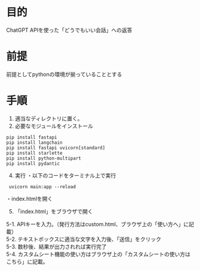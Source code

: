 # 目的
ChatGPT APIを使った「どうでもいい会話」への返答

# 前提
前提としてpythonの環境が揃っていることとする

# 手順
1. 適当なディレクトリに置く。
2. 必要なモジュールをインストール
```
pip install fastapi
pip install langchain
pip install fastapi uvicorn[standard]
pip install starlette
pip install python-multipart
pip install pydantic
```

4. 実行
・以下のコードをターミナル上で実行
```
 uvicorn main:app --reload
```
・index.htmlを開く


5. 「index.html」をブラウザで開く 

5-1. APIキーを入力。（発行方法はcustom.html、ブラウザ上の「使い方へ」に記載）<br>
5-2. テキストボックスに適当な文字を入力後、「送信」をクリック  <br>
5-3. 数秒後、結果が出力されれば実行完了<br>
5-4. カスタムシート機能の使い方はブラウザ上の「カスタムシートの使い方はこちら」に記載。<br>